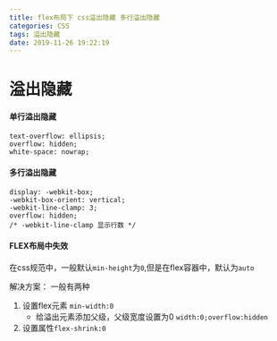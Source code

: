 ```yaml
---
title: flex布局下 css溢出隐藏 多行溢出隐藏
categories: CSS
tags: 溢出隐藏
date: 2019-11-26 19:22:19
---
```


# 溢出隐藏

#### 单行溢出隐藏
```
text-overflow: ellipsis;
overflow: hidden;
white-space: nowrap;
```

#### 多行溢出隐藏
```
display: -webkit-box;
-webkit-box-orient: vertical;
-webkit-line-clamp: 3;
overflow: hidden;
/* -webkit-line-clamp 显示行数 */

```
#### FLEX布局中失效

在css规范中，一般默认`min-height`为`0`,但是在flex容器中，默认为`auto`

解决方案：
一般有两种

1. 设置flex元素 `min-width:0`
   + 给溢出元素添加父级，父级宽度设置为0 `width:0;overflow:hidden`
2. 设置属性`flex-shrink:0` 